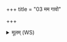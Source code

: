 +++
title = "03 मम गावो"

+++
<details><summary>मूलम् (WS)</summary>

मम गावो ममाश्वा ममाजाश्चावयश्च ममैव पुरुषा भुवन् ।  
ममेदं सर्वामात्मन्वदेजत् प्राणद् वशे मम ॥ ४ ॥
</details>